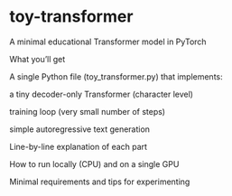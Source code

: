 # toy-transformer
A minimal educational Transformer model in PyTorch

What you’ll get

A single Python file (toy_transformer.py) that implements:

a tiny decoder-only Transformer (character level)

training loop (very small number of steps)

simple autoregressive text generation

Line-by-line explanation of each part

How to run locally (CPU) and on a single GPU

Minimal requirements and tips for experimenting
